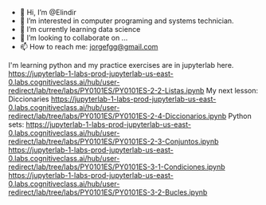 - 👋 Hi, I’m @Elindir
- 👀 I’m interested in computer programing and systems technician.
- 🌱 I’m currently learning data science
- 💞️ I’m looking to collaborate on ...
- 📫 How to reach me: jorgefgg@gmail.com

<!---
Elindir/Elindir is a ✨ special ✨ repository because its `README.md` (this file) appears on your GitHub profile.
You can click the Preview link to take a look at your changes.
--->
I'm learning python and my practice exercises are in jupyterlab here.
https://jupyterlab-1-labs-prod-jupyterlab-us-east-0.labs.cognitiveclass.ai/hub/user-redirect/lab/tree/labs/PY0101ES/PY0101ES-2-2-Listas.ipynb
My next lesson: Diccionaries https://jupyterlab-1-labs-prod-jupyterlab-us-east-0.labs.cognitiveclass.ai/hub/user-redirect/lab/tree/labs/PY0101ES/PY0101ES-2-4-Diccionarios.ipynb
Python sets: https://jupyterlab-1-labs-prod-jupyterlab-us-east-0.labs.cognitiveclass.ai/hub/user-redirect/lab/tree/labs/PY0101ES/PY0101ES-2-3-Conjuntos.ipynb
https://jupyterlab-1-labs-prod-jupyterlab-us-east-0.labs.cognitiveclass.ai/hub/user-redirect/lab/tree/labs/PY0101ES/PY0101ES-3-1-Condiciones.ipynb
https://jupyterlab-1-labs-prod-jupyterlab-us-east-0.labs.cognitiveclass.ai/hub/user-redirect/lab/tree/labs/PY0101ES/PY0101ES-3-2-Bucles.ipynb
